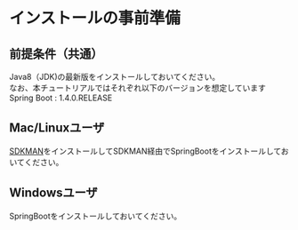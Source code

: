 # インストールの事前準備

## 前提条件（共通）
Java8（JDK)の最新版をインストールしておいてください。  
なお、本チュートリアルではそれぞれ以下のバージョンを想定しています  
Spring Boot : 1.4.0.RELEASE  

## Mac/Linuxユーザ
[SDKMAN](http://sdkman.io/)をインストールしてSDKMAN経由でSpringBootをインストールしておいてください。  

## Windowsユーザ
SpringBootをインストールしておいてください。